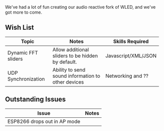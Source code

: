 We've had a lot of fun creating our audio reactive fork of WLED, and we've got more to come.

## Wish List
| Topic  | Notes | Skills Required |
| ------------- | ------------- |-- |
| Dynamic FFT sliders  | Allow additional sliders to be hidden by default.  | Javascript/XML/JSON |
| UDP Synchronization  | Ability to send sound information to other devices  | Networking and ?? |


## Outstanding Issues
| Issue  | Notes |
| ------------- | ------------- |
| ESP8266 drops out in AP mode  |   |

